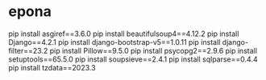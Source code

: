 # epona

pip install asgiref==3.6.0
pip install beautifulsoup4==4.12.2
pip install Django==4.2.1
pip install django-bootstrap-v5==1.0.11
pip install django-filter==23.2
pip install Pillow==9.5.0
pip install psycopg2==2.9.6
pip install setuptools==65.5.0
pip install soupsieve==2.4.1
pip install sqlparse==0.4.4
pip install tzdata==2023.3
